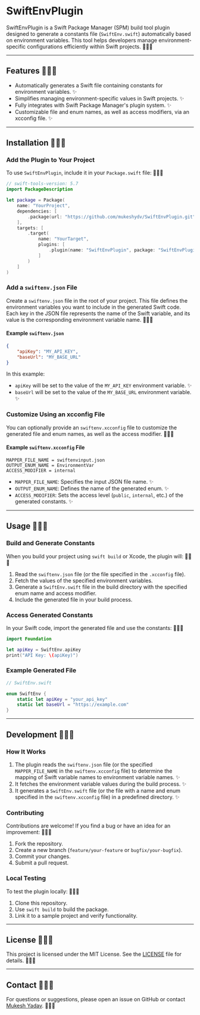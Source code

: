 # SwiftEnvPlugin

SwiftEnvPlugin is a Swift Package Manager (SPM) build tool plugin designed to generate a constants file (`SwiftEnv.swift`) automatically based on environment variables. This tool helps developers manage environment-specific configurations efficiently within Swift projects. 🌟🌟🌟

---

## Features 🌟🌟🌟

- Automatically generates a Swift file containing constants for environment variables. ✨
- Simplifies managing environment-specific values in Swift projects. ✨
- Fully integrates with Swift Package Manager's plugin system. ✨
- Customizable file and enum names, as well as access modifiers, via an xcconfig file. ✨

---

## Installation 🌟🌟🌟

### Add the Plugin to Your Project

To use `SwiftEnvPlugin`, include it in your `Package.swift` file: 🌟🌟🌟

```swift
// swift-tools-version: 5.7
import PackageDescription

let package = Package(
    name: "YourProject",
    dependencies: [
        .package(url: "https://github.com/mukeshydv/SwiftEnvPlugin.git", from: "1.0.0")
    ],
    targets: [
        .target(
            name: "YourTarget",
            plugins: [
                .plugin(name: "SwiftEnvPlugin", package: "SwiftEnvPlugin")
            ]
        )
    ]
)
```

### Add a `swiftenv.json` File

Create a `swiftenv.json` file in the root of your project. This file defines the environment variables you want to include in the generated Swift code. Each key in the JSON file represents the name of the Swift variable, and its value is the corresponding environment variable name. 🌟🌟🌟

#### Example `swiftenv.json`

```json
{
    "apiKey": "MY_API_KEY",
    "baseUrl": "MY_BASE_URL"
}
```

In this example:
- `apiKey` will be set to the value of the `MY_API_KEY` environment variable. ✨
- `baseUrl` will be set to the value of the `MY_BASE_URL` environment variable. ✨

### Customize Using an xcconfig File

You can optionally provide an `swiftenv.xcconfig` file to customize the generated file and enum names, as well as the access modifier. 🌟🌟🌟

#### Example `swiftenv.xcconfig` File

```plaintext
MAPPER_FILE_NAME = swiftenvinput.json
OUTPUT_ENUM_NAME = EnvironmentVar
ACCESS_MODIFIER = internal
```

- `MAPPER_FILE_NAME`: Specifies the input JSON file name. ✨
- `OUTPUT_ENUM_NAME`: Defines the name of the generated enum. ✨
- `ACCESS_MODIFIER`: Sets the access level (`public`, `internal`, etc.) of the generated constants. ✨

---

## Usage 🌟🌟🌟

### Build and Generate Constants

When you build your project using `swift build` or Xcode, the plugin will: 🌟🌟🌟

1. Read the `swiftenv.json` file (or the file specified in the `.xcconfig` file).
2. Fetch the values of the specified environment variables.
3. Generate a `SwiftEnv.swift` file in the build directory with the specified enum name and access modifier.
4. Include the generated file in your build process.

### Access Generated Constants

In your Swift code, import the generated file and use the constants: 🌟🌟🌟

```swift
import Foundation

let apiKey = SwiftEnv.apiKey
print("API Key: \(apiKey)")
```

### Example Generated File

```swift
// SwiftEnv.swift

enum SwiftEnv {
    static let apiKey = "your_api_key"
    static let baseUrl = "https://example.com"
}
```

---

## Development 🌟🌟🌟

### How It Works

1. The plugin reads the `swiftenv.json` file (or the specified `MAPPER_FILE_NAME` in the `swiftenv.xcconfig` file) to determine the mapping of Swift variable names to environment variable names. ✨
2. It fetches the environment variable values during the build process. ✨
3. It generates a `SwiftEnv.swift` file (or the file with a name and enum specified in the `swiftenv.xcconfig` file) in a predefined directory. ✨

### Contributing

Contributions are welcome! If you find a bug or have an idea for an improvement: 🌟🌟🌟

1. Fork the repository.
2. Create a new branch (`feature/your-feature` or `bugfix/your-bugfix`).
3. Commit your changes.
4. Submit a pull request.

### Local Testing

To test the plugin locally: 🌟🌟🌟

1. Clone this repository.
2. Use `swift build` to build the package.
3. Link it to a sample project and verify functionality.

---

## License 🌟🌟🌟

This project is licensed under the MIT License. See the [LICENSE](./LICENSE) file for details. 🌟🌟🌟

---

## Contact 🌟🌟🌟

For questions or suggestions, please open an issue on GitHub or contact [Mukesh Yadav](https://github.com/mukeshydv). 🌟🌟🌟
